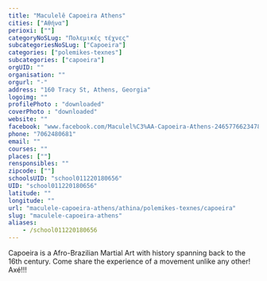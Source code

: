 ```yaml
---
title: "Maculelê Capoeira Athens"
cities: ["Αθήνα"]
perioxi: [""]
categoryNoSLug: "Πολεμικές τέχνες"
subcategoriesNoSLug: ["Capoeira"]
categories: ["polemikes-texnes"]
subcategories: ["capoeira"]
orgUID: ""
organisation: ""
orgurl: "-"
address: "160 Tracy St, Athens, Georgia"
logoimg: ""
profilePhoto : "downloaded"
coverPhoto : "downloaded"
website: ""
facebook: "www.facebook.com/Maculel%C3%AA-Capoeira-Athens-246577662347872/?ref=br_rs"
phone: "7062480681"
email: ""
courses: ""
places: [""]
rensponsibles: ""
zipcode: [""]
schoolsUID: "school011220180656"
UID: "school011220180656"
latitude: ""
longitude: ""
url: "maculele-capoeira-athens/athina/polemikes-texnes/capoeira"
slug: "maculele-capoeira-athens"
aliases:
    - /school011220180656
---
```



Capoeira is a Afro-Brazilian Martial Art with history spanning back to the 16th century. Come share the experience of a movement unlike any other! Axé!!!

